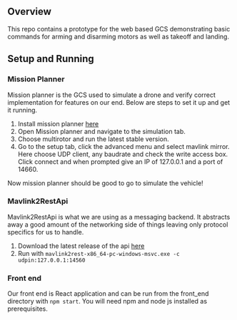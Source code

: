 ## Overview

This repo contains a prototype for the web based GCS demonstrating basic commands for arming and disarming motors as well as takeoff and landing.

## Setup and Running

### Mission Planner

Mission planner is the GCS used to simulate a drone and verify correct implementation for features on our end. Below are steps to set it up and get it running.

1. Install mission planner [here](https://ardupilot.org/planner/docs/mission-planner-installation.html)
2. Open Mission planner and navigate to the simulation tab.
3. Choose multirotor and run the latest stable version.
4. Go to the setup tab, click the advanced menu and select mavlink mirror. Here choose UDP client, any baudrate and check the write access box. Click connect and when prompted give an IP of 127.0.0.1 and a port of 14660.

Now mission planner should be good to go to simulate the vehicle!

### Mavlink2RestApi

Mavlink2RestApi is what we are using as a messaging backend. It abstracts away a good amount of the networking side of things leaving only protocol specifics for us to handle.

1. Download the latest release of the api [here](https://github.com/mavlink/mavlink2rest)
2. Run with ```mavlink2rest-x86_64-pc-windows-msvc.exe -c udpin:127.0.0.1:14560```

### Front end

Our front end is React application and can be run from the front_end directory with ```npm start```. You will need npm and node js installed as prerequisites.
